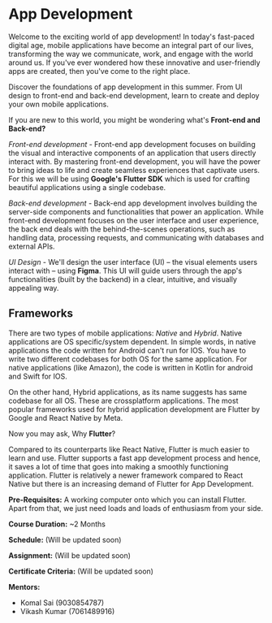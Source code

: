 # App Development

Welcome to the exciting world of app development! In today's fast-paced digital age, mobile applications have become an integral part of our lives, transforming the way we communicate, work, and engage with the world around us. If you've ever wondered how these innovative and user-friendly apps are created, then you've come to the right place.

Discover the foundations of app development in this summer. From UI design to front-end and back-end development, learn to create and deploy your own mobile applications.

If you are new to this world, you might be wondering what's **Front-end and Back-end?**

*Front-end development* - Front-end app development focuses on building the visual and interactive components of an application that users directly interact with. By mastering front-end development, you will have the power to bring ideas to life and create seamless experiences that captivate users. For this we will be using **Google's Flutter SDK** which is used for crafting beautiful applications using a single codebase.

*Back-end development* - Back-end app development involves building the server-side components and functionalities that power an application. While front-end development focuses on the user interface and user experience, the back end deals with the behind-the-scenes operations, such as handling data, processing requests, and communicating with databases and external APIs.

*UI Design* - We'll design the user interface (UI) – the visual elements users interact with –  using **Figma**. This UI will guide users through the app's functionalities (built by the backend) in a clear, intuitive, and visually appealing way.

## Frameworks
There are two types of mobile applications: *Native* and *Hybrid*. Native applications are OS specific/system dependent. In simple words, in native applications the code written for Android can't run for IOS. You have to write two different codebases for both OS for the same application. For native applications (like Amazon), the code is written in Kotlin for android and Swift for IOS.

On the other hand, Hybrid applications, as its name suggests has same codebase for all OS. These are crossplatform applications. The most popular frameworks used for hybrid application development are Flutter by Google and React Native by Meta.

Now you may ask, Why **Flutter**?

Compared to its counterparts like React Native, Flutter is much easier to learn and use. Flutter supports a fast app development process and hence, it saves a lot of time that goes into making a smoothly functioning application. Flutter is relatively a newer framework compared to React Native but there is an increasing demand of Flutter for App Development.

**Pre-Requisites:** A working computer onto which you can install Flutter. Apart from that, we just need loads and loads of enthusiasm from your side.

**Course Duration:** ~2 Months



**Schedule:** (Will be updated soon)

**Assignment:** (Will be updated soon)

**Certificate Criteria:** (Will be updated soon)

**Mentors:**
- Komal Sai (9030854787)
- Vikash Kumar (7061489916)
